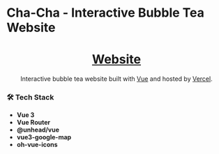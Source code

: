 # Cha-Cha - Interactive Bubble Tea Website

<h1 align="center">
<a href="https://cha-cha-bbt.vercel.app/" >Website</a>
</h1>

<p align="center">
Interactive bubble tea website built with <a href="https://vuejs.org/">Vue</a> and hosted by <a href="https://www.vercel.com/">Vercel</a>.
</p>

### 🛠️ Tech Stack
  - **Vue 3**
  -  **Vue Router**
  -  **@unhead/vue**
  -  **vue3-google-map**
  -  **oh-vue-icons**
